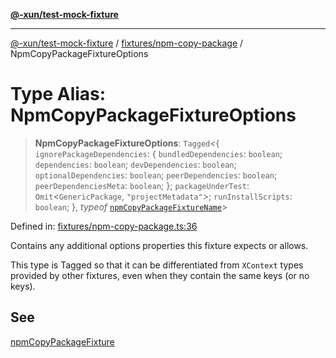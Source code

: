 [**@-xun/test-mock-fixture**](../../../README.md)

***

[@-xun/test-mock-fixture](../../../README.md) / [fixtures/npm-copy-package](../README.md) / NpmCopyPackageFixtureOptions

# Type Alias: NpmCopyPackageFixtureOptions

> **NpmCopyPackageFixtureOptions**: `Tagged`\<\{ `ignorePackageDependencies`: \{ `bundledDependencies`: `boolean`; `dependencies`: `boolean`; `devDependencies`: `boolean`; `optionalDependencies`: `boolean`; `peerDependencies`: `boolean`; `peerDependenciesMeta`: `boolean`; \}; `packageUnderTest`: `Omit`\<`GenericPackage`, `"projectMetadata"`\>; `runInstallScripts`: `boolean`; \}, *typeof* [`npmCopyPackageFixtureName`](../variables/npmCopyPackageFixtureName.md)\>

Defined in: [fixtures/npm-copy-package.ts:36](https://github.com/Xunnamius/test-utils/blob/beb85e0df50e813590ae799295cdbfb96ea92ab4/packages/test-mock-fixture/src/fixtures/npm-copy-package.ts#L36)

Contains any additional options properties this fixture expects or allows.

This type is Tagged so that it can be differentiated from `XContext`
types provided by other fixtures, even when they contain the same keys (or no
keys).

## See

[npmCopyPackageFixture](../functions/npmCopyPackageFixture.md)
